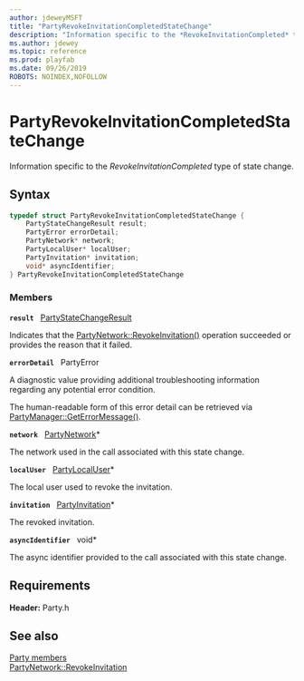```yaml
---
author: jdeweyMSFT
title: "PartyRevokeInvitationCompletedStateChange"
description: "Information specific to the *RevokeInvitationCompleted* type of state change."
ms.author: jdewey
ms.topic: reference
ms.prod: playfab
ms.date: 09/26/2019
ROBOTS: NOINDEX,NOFOLLOW
---
```


# PartyRevokeInvitationCompletedStateChange  

Information specific to the *RevokeInvitationCompleted* type of state change.  

## Syntax  
  
```cpp
typedef struct PartyRevokeInvitationCompletedStateChange {  
    PartyStateChangeResult result;  
    PartyError errorDetail;  
    PartyNetwork* network;  
    PartyLocalUser* localUser;  
    PartyInvitation* invitation;  
    void* asyncIdentifier;  
} PartyRevokeInvitationCompletedStateChange  
```
  
### Members  
  
**`result`** &nbsp; [PartyStateChangeResult](../enums/partystatechangeresult.md)  
  
Indicates that the [PartyNetwork::RevokeInvitation()](../classes/PartyNetwork/methods/partynetwork_revokeinvitation.md) operation succeeded or provides the reason that it failed.
  
**`errorDetail`** &nbsp; PartyError  
  
A diagnostic value providing additional troubleshooting information regarding any potential error condition.
  
The human-readable form of this error detail can be retrieved via [PartyManager::GetErrorMessage()](../classes/PartyManager/methods/partymanager_geterrormessage.md).
  
**`network`** &nbsp; [PartyNetwork](../classes/PartyNetwork/partynetwork.md)*  
  
The network used in the call associated with this state change.
  
**`localUser`** &nbsp; [PartyLocalUser](../classes/PartyLocalUser/partylocaluser.md)*  
  
The local user used to revoke the invitation.
  
**`invitation`** &nbsp; [PartyInvitation](../classes/PartyInvitation/partyinvitation.md)*  
  
The revoked invitation.
  
**`asyncIdentifier`** &nbsp; void*  
  
The async identifier provided to the call associated with this state change.
  
  
## Requirements  
  
**Header:** Party.h
  
## See also  
[Party members](../party_members.md)  
[PartyNetwork::RevokeInvitation](../classes/PartyNetwork/methods/partynetwork_revokeinvitation.md)
  
  
